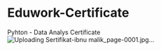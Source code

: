 # Eduwork-Certificate
Pyhton - Data Analys Certificate
![Uploading Sertifikat-ibnu malik_page-0001.jpg…]()
